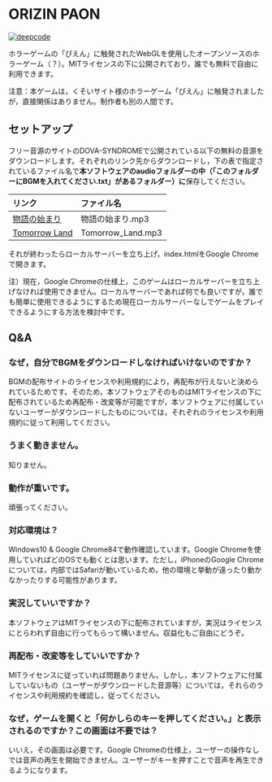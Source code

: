 # ORIZIN PAON
[![deepcode](https://www.deepcode.ai/api/gh/badge?key=eyJhbGciOiJIUzI1NiIsInR5cCI6IkpXVCJ9.eyJwbGF0Zm9ybTEiOiJnaCIsIm93bmVyMSI6IlJvYm90LUludmVudG9yIiwicmVwbzEiOiJPUklaSU4tUGFvbiIsImluY2x1ZGVMaW50IjpmYWxzZSwiYXV0aG9ySWQiOjE5NTA0LCJpYXQiOjE1OTYxODQwNDF9.FSWSh5po0ZOcCQbpd3dwLIHoUFHeYn2FHnJLfBeEGWY)](https://www.deepcode.ai/app/gh/Robot-Inventor/ORIZIN-Paon/_/dashboard?utm_content=gh%2FRobot-Inventor%2FORIZIN-Paon)

ホラーゲームの「ぴえん」に触発されたWebGLを使用したオープンソースのホラーゲーム（？）。MITライセンスの下に公開されており，誰でも無料で自由に利用できます。

注意：本ゲームは，くそいサイト様のホラーゲーム「ぴえん」に触発されましたが，直接関係はありません。制作者も別の人間です。

## セットアップ
フリー音源のサイトのDOVA-SYNDROMEで公開されている以下の無料の音源をダウンロードします。それぞれのリンク先からダウンロードし，下の表で指定されているファイル名で**本ソフトウェアのaudioフォルダーの中（「このフォルダーにBGMを入れてください.txt」があるフォルダー）に**保存してください。

|リンク|ファイル名|
|:---|:---|
|[物語の始まり](https://dova-s.jp/bgm/play3915.html)|物語の始まり.mp3|
|[Tomorrow Land](https://dova-s.jp/bgm/play10839.html)|Tomorrow_Land.mp3|

それが終わったらローカルサーバーを立ち上げ，index.htmlをGoogle Chromeで開きます。

注）現在，Google Chromeの仕様上，このゲームはローカルサーバーを立ち上げなければ使用できません。ローカルサーバーであれば何でも良いですが，誰でも簡単に使用できるようにするため現在ローカルサーバーなしでゲームをプレイできるようにする方法を検討中です。

## Q&A
### なぜ，自分でBGMをダウンロードしなければいけないのですか？
BGMの配布サイトのライセンスや利用規約により，再配布が行えないと決められているためです。そのため，本ソフトウェアそのものはMITライセンスの下に配布されているため再配布・改変等が可能ですが，本ソフトウェアに付属していないユーザーがダウンロードしたものについては，それぞれのライセンスや利用規約に従って利用してください。

### うまく動きません。
知りません。

### 動作が重いです。
頑張ってください。

### 対応環境は？
Windows10 & Google Chrome84で動作確認しています。Google Chromeを使用していればどのOSでも動くとは思います。ただし，iPhoneのGoogle Chromeについては，内部ではSafariが動いているため，他の環境と挙動が違ったり動かなかったりする可能性があります。

### 実況していいですか？
本ソフトウェアはMITライセンスの下に配布されていますが，実況はライセンスにとらわれず自由に行ってもらって構いません。収益化もご自由にどうぞ。

### 再配布・改変等をしていいですか？
MITライセンスに従っていれば問題ありません。しかし，本ソフトウェアに付属していないもの（ユーザーがダウンロードした音源等）については，それらのライセンスや利用規約を確認し，従ってください。

### なぜ，ゲームを開くと「何かしらのキーを押してください。」と表示されるのですか？この画面は不要では？
いいえ，その画面は必要です。Google Chromeの仕様上，ユーザーの操作なしでは音声の再生を開始できません。ユーザーがキーを押すことで音声を再生できるようになります。
